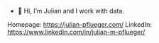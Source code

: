 - 👋 Hi, I’m Julian and I work with data.
  
Homepage: https://julian-pflueger.com/ 
LinkedIn: https://www.linkedin.com/in/julian-m-pflueger/
